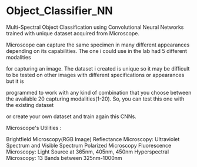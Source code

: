 # Object_Classifier_NN
Multi-Spectral Object Classification using Convolutional Neural Networks trained with unique dataset acquired from Microscope.

Microscope can capture the same specimen in many different appearances depending on its capabilities. The one i could use in the lab had 5 different modalities

for capturing an image. The dataset i created is unique so it may be difficult to be tested on other images with different specifications or appearances but it is 

programmed to work with any kind of combination that you choose between the available 20 capturing modalities(1-20). So, you can test this one with the existing dataset

or create your own dataset and train again this CNNs.

Microscope's Utilities :

Brightfield Microscopy(RGB Image)
Reflectance Microscopy: Ultraviolet Spectrum and Visible Spectrum
Polarized Microscopy
Fluorescence Microscopy: Light Source at 365nm, 405nm, 450nm
Hyperspectral Microscopy: 13 Bands between 325nm-1000nm
